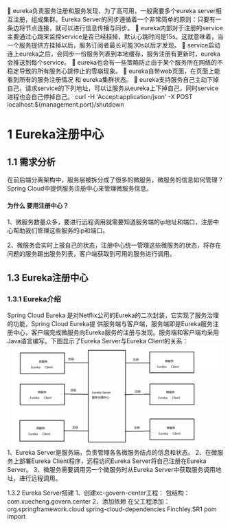 	eureka负责服务注册和服务发现，为了高可用，一般需要多个eureka server相互注册，组成集群。Eureka Server的同步遵循着一个非常简单的原则：只要有一条边将节点连接，就可以进行信息传播与同步。
	eureka内部对于注册的service主要通过心跳来监控service是否已经挂掉，默认心跳时间是15s。这就意味着，当一个服务提供方挂掉以后，服务订阅者最长可能30s以后才发现。
	service启动连上eureka之后，会同步一份服务列表到本地缓存，服务注册有更新时，eureka会推送到每个service。
	eureka也会有一些策略防止由于某个服务所在网络的不稳定导致的所有服务心跳停止的雪崩现象。
	eureka自带web页面，在页面上能看到所有的服务注册情况 和 eureka集群状态。
	eureka支持服务自己主动下掉自己，请求service的下列地址，可以让服务从eureka上下掉自己，同时service进程也会自己停掉自己。
curl -H 'Accept:application/json' -X POST localhost:${management.port}/shutdown

# 1 Eureka注册中心
## 1.1 需求分析
在前后端分离架构中，服务层被拆分成了很多的微服务，微服务的信息如何管理？Spring Cloud中提供服务注册中心来管理微服务信息。

#### 为什么 要用注册中心？

1、微服务数量众多，要进行远程调用就需要知道服务端的ip地址和端口，注册中心帮助我们管理这些服务的ip和端口。

2、微服务会实时上报自己的状态，注册中心统一管理这些微服务的状态，将存在问题的服务踢出服务列表，客户端获取到可用的服务进行调用。

## 1.3 Eureka注册中心
### 1.3.1 Eureka介绍
Spring Cloud Eureka 是对Netflix公司的Eureka的二次封装，它实现了服务治理的功能，Spring Cloud Eureka提
供服务端与客户端，服务端即是Eureka服务注册中心，客户端完成微服务向Eureka服务的注册与发现。服务端和客户端均采用Java语言编写。下图显示了Eureka Server与Eureka Client的关系：
![title](../../.local/static/2019/11/4/1576111502571.1576111502587.png)
1、Eureka Server是服务端，负责管理各各微服务结点的信息和状态。
2、在微服务上部署Eureka Client程序，远程访问Eureka Server将自己注册在Eureka Server。
3、微服务需要调用另一个微服务时从Eureka Server中获取服务调用地址，进行远程调用。

1.3.2 Eureka Server搭建
1、创建xc-govern-center工程：
包结构：com.xuecheng.govern.center
2、添加依赖
在父工程添加：
            <dependency>
                <groupId>org.springframework.cloud</groupId>
                <artifactId>spring-cloud-dependencies</artifactId>
                <version>Finchley.SR1</version>
                <type>pom</type>
                <scope>import</scope>
            </dependency>
